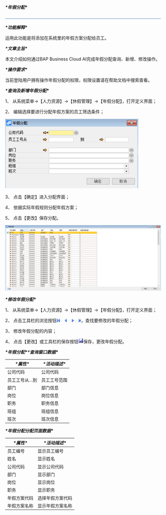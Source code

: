 ***\*年假分配\****

![img](图片/标题.png) 

***\*功能解释\****

运用此功能是将添加在系统里的年假方案分配给员工。

***\*文章主旨\****

本文介绍如何通过BAP Business Cloud AI完成年假分配查询、新增、修改操作。

***\*操作要求\****

当前登陆用户拥有操作年假分配的权限，权限设置请在帮助文档中搜索查看。

***\*查询及新增年假分配\****

1、 从系统菜单->【人力资源】->【休假管理】->【年假分配】，打开定义界面；	

2、 编辑选择要进行分配年假方案的员工筛选条件；

![img](图片/分配1.png) 

3、 点击【确定】进入分配界面；

4、 依据实际年假规则分配年假方案；

5、 点击【更改】保存分配。

![img](图片/分配2.png) 

***\*修改年假分配\****

1、 从系统菜单->【人力资源】->【休假管理】->【年假分配】，打开定义界面；

2、 点击工具栏的浏览按钮![img](图片/翻页.png)，查找要修改的年假分配；

3、 修改年假分配的内容；

4、 点击【更改】或工具栏的保存按钮![img](图片/保存.png)保存，更改年假分配。

***\*年假分配\*******\*查询窗口数据\****

| ***\*属性\**** | ***\*活动描述\**** |
| -------------- | ------------------ |
| 公司代码       | 公司代码           |
| 员工工号从…到  | 员工工号范围       |
| 部门           | 部门信息           |
| 岗位           | 岗位信息           |
| 职务           | 职务信息           |
| 班组           | 班组信息           |
| 班次           | 班次信息           |

***\*年假分配分配页面数据\****

| ***\*属性\**** | ***\*活动描述\**** |
| -------------- | ------------------ |
| 员工编号       | 显示员工编号       |
| 姓名           | 显示姓名           |
| 公司代码       | 显示公司代码       |
| 部门           | 显示部门           |
| 岗位           | 显示岗位           |
| 职务           | 显示职务           |
| 年假方案代码   | 选择年假方案代码   |
| 年假方案名称   | 显示年假方案名称   |

 